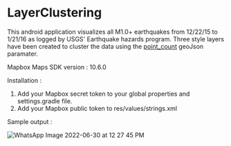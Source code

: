 # LayerClustering

This android application visualizes all M1.0+ earthquakes from 12/22/15 to 1/21/16 as logged by USGS' Earthquake hazards program. Three style layers have been created to cluster the data using the [point_count](https://docs.mapbox.com/mapbox-gl-js/style-spec/sources/#geojson-cluster) geoJson paramater. 

Mapbox Maps SDK version : 10.6.0 

Installation : 

1. Add your Mapbox secret token to your global properties and settings.gradle file. 
2. Add your Mapbox public token to res/values/strings.xml

Sample output : 

![WhatsApp Image 2022-06-30 at 12 27 45 PM](https://user-images.githubusercontent.com/76870189/176655797-a63ae3b9-895b-4e04-8aa2-e3b175669371.jpeg)
